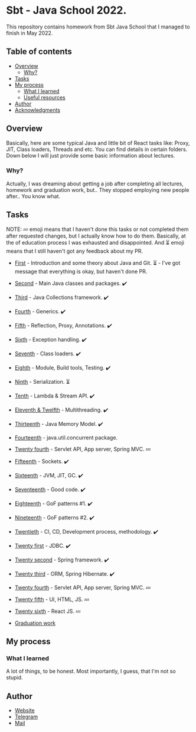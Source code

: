 # Sbt - Java School 2022.

This repository contains homework from Sbt Java School that I managed to finish in May 2022. 
## Table of contents

- [Overview](#overview)
  - [Why?](#why)
- [Tasks](#tasks)
- [My process](#my-process)
  - [What I learned](#what-i-learned)
  - [Useful resources](#useful-resources)
- [Author](#author)
- [Acknowledgments](#acknowledgments)

## Overview

Basically, here are some typical Java and little bit of React tasks like: Proxy, JIT, Class loaders, Threads and etc. You can find details in certain folders. Down below I will just provide some basic information about lectures.

### Why?

Actually, I was dreaming about getting a job after completing all lectures, homework and graduation work, but.. They stopped employing new people after.. You know what.

## Tasks

NOTE: 💤 emoji means that I haven't done this tasks or not completed them after requested changes, but I actually know how to do them. Basically, at the of education process I was exhausted and disappointed. And ⏳ emoji means that I still haven't got any feedback about my PR.

- [First](https://bitbucket.org/kamixtrash/firstlab/src/master/) - Introduction and some theory about Java and Git. ⏳ - I've got message that everything is okay, but haven't done PR.
- [Second](https://bitbucket.org/kamixtrash/secondlab/src/master/) - Main Java classes and packages. ✔️ 
- [Third](https://bitbucket.org/kamixtrash/thirdlab/src/master/) - Java Collections framework. ✔️
- [Fourth](https://bitbucket.org/kamixtrash/fourthlab/src/master/) - Generics. ✔️
- [Fifth](https://bitbucket.org/kamixtrash/fifthlab/src/master/) - Reflection, Proxy, Annotations. ✔️
- [Sixth](https://bitbucket.org/kamixtrash/sixthlab/src/master/) - Exception handling. ✔️
- [Seventh](https://bitbucket.org/kamixtrash/seventhlab/src/master/) - Class loaders. ✔️
- [Eighth](https://bitbucket.org/kamixtrash/eighthlab/src/master/) - Module, Build tools, Testing. ✔️
- [Ninth](https://bitbucket.org/kamixtrash/ninthlab/src/master/) - Serialization. ⏳
- [Tenth](https://bitbucket.org/kamixtrash/tenthlab/src/master/) - Lambda & Stream API. ✔️
- [Eleventh & Twelfth](https://bitbucket.org/kamixtrash/eleventhandtwelfthlab/src/master/) - Multithreading. ✔️
- [Thirteenth](https://bitbucket.org/kamixtrash/thirteenthlab/src/master/) - Java Memory Model. ✔️
- [Fourteenth](https://bitbucket.org/kamixtrash/fourteenthlab/src/master/) - java.util.concurrent package. 
- [Twenty fourth](#tasks) - Servlet API, App server, Spring MVC. 💤
- [Fifteenth](https://bitbucket.org/kamixtrash/fifteenthlab/src/master/) - Sockets. ✔️
- [Sixteenth](https://bitbucket.org/kamixtrash/sixteenthlab/src/master/) - JVM, JIT, GC. ✔️
- [Seventeenth](https://bitbucket.org/kamixtrash/seventhlab/src/master/) - Good code. ✔️
- [Eighteenth](https://bitbucket.org/kamixtrash/eighteenthlab/src/master/) - GoF patterns #1. ✔️
- [Nineteenth](https://bitbucket.org/kamixtrash/nineteenthlab/src/master/) - GoF patterns #2. ✔️
- [Twentieth](https://bitbucket.org/kamixtrash/twentiethlab/src/master/) - CI, CD, Development process, methodology. ✔️
- [Twenty first](https://bitbucket.org/kamixtrash/twentyfirstlab/src/master/) - JDBC. ✔️
- [Twenty second](https://bitbucket.org/kamixtrash/twentysecondlab/src/master/) - Spring framework. ✔️
- [Twenty third](https://bitbucket.org/kamixtrash/twentythirdlab/src/master/) - ORM, Spring Hibernate. ✔️
- [Twenty fourth](#tasks) - Servlet API, App server, Spring MVC. 💤
- [Twenty fifth](#tasks) - UI, HTML, JS. 💤
- [Twenty sixth](#tasks) - React JS. 💤

- [Graduation work](https://github.com/kam1xgod/kittyBank)

## My process

### What I learned

A lot of things, to be honest. Most importantly, I guess, that I'm not so stupid.

## Author

- [Website](https://affectionate-benz-e7d220.netlify.app/)
- [Telegram](https://t.me/kam1xgod)
- [Mail](mailto:kamixtrash@gmail.com)
